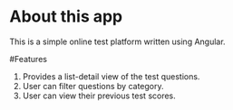 # About this app
This is a simple online test platform written using Angular.

#Features
1. Provides a list-detail view of the test questions.
2. User can filter questions by category.
3. User can view their previous test scores.
